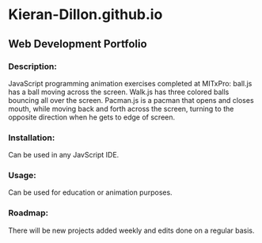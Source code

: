 # Kieran-Dillon.github.io  
## Web Development Portfolio

### Description:
JavaScript programming animation exercises completed at MITxPro: ball.js has a ball moving across the screen. Walk.js has three colored balls bouncing all over the screen. 
Pacman.js is a pacman that opens and closes mouth, while moving back and forth across the screen, turning to the opposite direction when he gets to edge of screen.

### Installation:
Can be used in any JavScript IDE.

### Usage:
Can be used for education or animation purposes. 

### Roadmap:
There will be new projects added weekly and edits done on a regular basis. 
